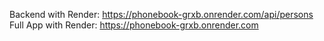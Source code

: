 Backend with Render: https://phonebook-grxb.onrender.com/api/persons
Full App with Render: https://phonebook-grxb.onrender.com